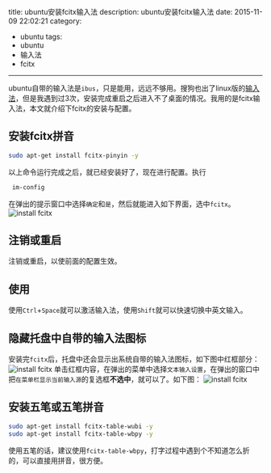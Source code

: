 title: ubuntu安装fcitx输入法
description: ubuntu安装fcitx输入法
date: 2015-11-09 22:02:21
category:
- ubuntu
tags:
- ubuntu
- 输入法
- fcitx
---
ubuntu自带的输入法是`ibus`，只是能用，远远不够用。搜狗也出了linux版的[输入法](http://pinyin.sogou.com/linux/?r=pinyin)，但是我遇到过3次，安装完成重启之后进入不了桌面的情况。我用的是fcitx输入法，本文就介绍下fcitx的安装与配置。

## 安装fcitx拼音
``` bash
sudo apt-get install fcitx-pinyin -y
```
以上命令运行完成之后，就已经安装好了，现在进行配置。执行
``` bash
 im-config
```
在弹出的提示窗口中选择`确定`和`是`，然后就能进入如下界面，选中`fcitx`。
![install fcitx](http://zhaiyz.qiniudn.com/images/blog/20151109/setup01.png)

## 注销或重启
注销或重启，以使前面的配置生效。

## 使用
使用`Ctrl`+`Space`就可以激活输入法，使用`Shift`就可以快速切换中英文输入。

<!--more-->

## 隐藏托盘中自带的输入法图标
安装完`fcitx`后，托盘中还会显示出系统自带的输入法图标，如下图中红框部分：
![install fcitx](http://zhaiyz.qiniudn.com/images/blog/20151109/setup02.png)
单击红框内容，在弹出的菜单中选择`文本输入设置`，在弹出的窗口中把`在菜单栏显示当前输入源`的复选框**不选中**，就可以了。如下图：
![install fcitx](http://zhaiyz.qiniudn.com/images/blog/20151109/config03.png)

## 安装五笔或五笔拼音
``` bash
sudo apt-get install fcitx-table-wubi -y
sudo apt-get install fcitx-table-wbpy -y
```
使用五笔的话，建议使用`fcitx-table-wbpy`，打字过程中遇到个不知道怎么折的，可以直接用拼音，很方便。
